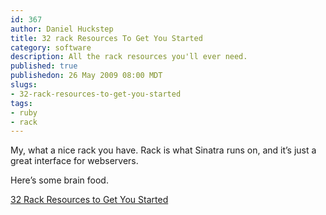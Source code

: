 ```yaml
--- 
id: 367
author: Daniel Huckstep
title: 32 rack Resources To Get You Started
category: software
description: All the rack resources you'll ever need.
published: true
publishedon: 26 May 2009 08:00 MDT
slugs: 
- 32-rack-resources-to-get-you-started
tags: 
- ruby
- rack
---
```

My, what a nice rack you have. Rack is what Sinatra runs on, and it’s
just a great interface for webservers.

Here’s some brain food.

[32 Rack Resources to Get You
Started](http://jasonseifer.com/2009/04/08/32-rack-resources-to-get-you-started)